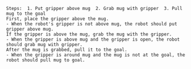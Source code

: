 
    Steps:  1. Put gripper above mug  2. Grab mug with gripper  3. Pull mug to the goal
    First, place the gripper above the mug.
    - When the robot's gripper is not above mug, the robot should put gripper above mug.
    If the gripper is above the mug, grab the mug with the gripper.
    - When the gripper is above mug and the gripper is open, the robot should grab mug with gripper.
    After the mug is grabbed, pull it to the goal.
    - When the gripper is around mug and the mug is not at the goal, the robot should pull mug to goal.